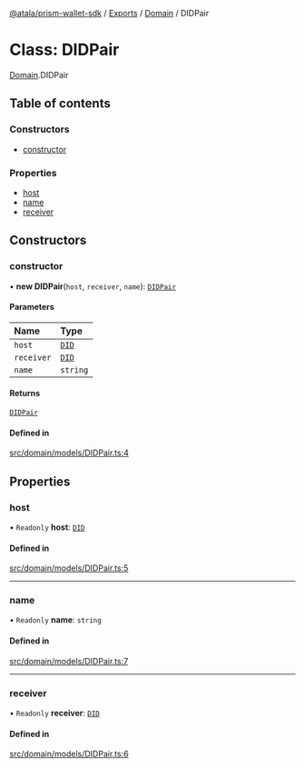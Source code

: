 [@atala/prism-wallet-sdk](../README.md) / [Exports](../modules.md) / [Domain](../modules/Domain.md) / DIDPair

# Class: DIDPair

[Domain](../modules/Domain.md).DIDPair

## Table of contents

### Constructors

- [constructor](Domain.DIDPair.md#constructor)

### Properties

- [host](Domain.DIDPair.md#host)
- [name](Domain.DIDPair.md#name)
- [receiver](Domain.DIDPair.md#receiver)

## Constructors

### constructor

• **new DIDPair**(`host`, `receiver`, `name`): [`DIDPair`](Domain.DIDPair.md)

#### Parameters

| Name | Type |
| :------ | :------ |
| `host` | [`DID`](Domain.DID.md) |
| `receiver` | [`DID`](Domain.DID.md) |
| `name` | `string` |

#### Returns

[`DIDPair`](Domain.DIDPair.md)

#### Defined in

[src/domain/models/DIDPair.ts:4](https://github.com/hyperledger/identus-edge-agent-sdk-ts/blob/47157819fe5d19bccc5fcc542e98f32706bff6c2/src/domain/models/DIDPair.ts#L4)

## Properties

### host

• `Readonly` **host**: [`DID`](Domain.DID.md)

#### Defined in

[src/domain/models/DIDPair.ts:5](https://github.com/hyperledger/identus-edge-agent-sdk-ts/blob/47157819fe5d19bccc5fcc542e98f32706bff6c2/src/domain/models/DIDPair.ts#L5)

___

### name

• `Readonly` **name**: `string`

#### Defined in

[src/domain/models/DIDPair.ts:7](https://github.com/hyperledger/identus-edge-agent-sdk-ts/blob/47157819fe5d19bccc5fcc542e98f32706bff6c2/src/domain/models/DIDPair.ts#L7)

___

### receiver

• `Readonly` **receiver**: [`DID`](Domain.DID.md)

#### Defined in

[src/domain/models/DIDPair.ts:6](https://github.com/hyperledger/identus-edge-agent-sdk-ts/blob/47157819fe5d19bccc5fcc542e98f32706bff6c2/src/domain/models/DIDPair.ts#L6)
